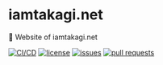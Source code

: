 # iamtakagi.net
🍨 Website of iamtakagi.net

[![CI/CD](https://github.com/iamtakagi-net/iamtakagi.net/actions/workflows/ci.yml/badge.svg)](https://github.com/iamtakagi-net/iamtakagi.net/actions/workflows/ci-cd.yml)
[![license](https://img.shields.io/github/license/iamtakagi-net/iamtakagi.net)](https://github.com/iamtakagi-net/iamtakagi.net/blob/master/LICENSE)
[![issues](https://img.shields.io/github/issues/iamtakagi-net/iamtakagi.net)](https://github.com/iamtakagi-net/iamtakagi.net/issues)
[![pull requests](https://img.shields.io/github/issues-pr/iamtakagi-net/iamtakagi.net)](https://github.com/iamtakagi-net/iamtakagi.net/pulls)
